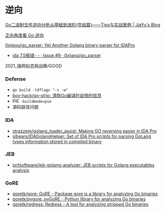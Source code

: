 # 逆向
[Go二进制文件逆向分析从基础到进阶(完结篇)——Tips与实战案例 | JiaYu's Blog](https://jiayu0x.com/2020/09/28/go-binary-reverse-engineering-tips-and-example/)

[正向角度看 Go 逆向](https://paper.seebug.org/1452/)

[0xjiayu/go_parser: Yet Another Golang binary parser for IDAPro](https://github.com/0xjiayu/go_parser)
- [ida 7.5报错- - · Issue #9 · 0xjiayu/go_parser](https://github.com/0xjiayu/go_parser/issues/9)

2021_强网拟态挑战赛/GOOD

### Defense
- `go build -ldflags "-s -w"`
- [boy-hack/go-strip: 清除Go编译时自带的信息](https://github.com/boy-hack/go-strip)
- PIE
	`-buildmode=pie`
- 源码路径问题

### IDA
- [strazzere/golang_loader_assist: Making GO reversing easier in IDA Pro](https://github.com/strazzere/golang_loader_assist)
- [sibears/IDAGolangHelper: Set of IDA Pro scripts for parsing GoLang types information stored in compiled binary](https://github.com/sibears/IDAGolangHelper)

### JEB
- [pnfsoftware/jeb-golang-analyzer: JEB scripts for Golang executables analysis](https://github.com/pnfsoftware/jeb-golang-analyzer)

### GoRE
- [goretk/gore: GoRE - Package gore is a library for analyzing Go binaries](https://github.com/goretk/gore)
- [goretk/pygore: pyGoRE - Python library for analyzing Go binaries](https://github.com/goretk/pygore)
- [goretk/redress: Redress - A tool for analyzing stripped Go binaries](https://github.com/goretk/redress)
